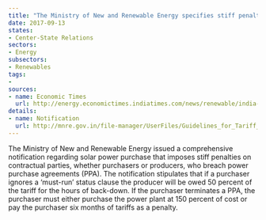 ```yaml
---
title: "The Ministry of New and Renewable Energy specifies stiff penalties for breaching solar power purchase agreements"
date: 2017-09-13
states:
- Center-State Relations
sectors:
- Energy
subsectors:
- Renewables
tags:
- 
sources:
- name: Economic Times
  url: http://energy.economictimes.indiatimes.com/news/renewable/india-bars-states-from-independently-exiting-modifying-solar-projects/60301357
details:
- name: Notification
  url: http://mnre.gov.in/file-manager/UserFiles/Guidelines_for_Tariff_Based_Competitive_Bidding_Process.pdf
---
```


The Ministry of New and Renewable Energy issued a comprehensive notification regarding solar power purchase that imposes stiff penalties on contractual parties, whether purchasers or producers, who breach power purchase agreements (PPA). The notification stipulates that if a purchaser ignores a ‘must-run’ status clause the producer will be owed 50 percent of the tariff for the hours of back-down. If the purchaser terminates a PPA, the purchaser must either purchase the power plant at 150 percent of cost or pay the purchaser six months of tariffs as a penalty.

